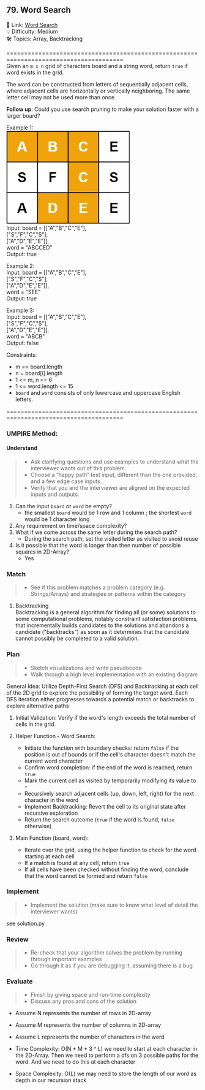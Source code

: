 ## 79. Word Search
🔗  Link: [Word Search](https://leetcode.com/problems/word-search/description/)<br>
💡 Difficulty: Medium<br>
🛠️ Topics: Array, Backtracking<br>

=======================================================================================<br>
Given an `m x n` grid of characters board and a string word, return `true` if word exists in the grid.<br>

The word can be constructed from letters of sequentially adjacent cells, where adjacent cells are horizontally or vertically neighboring. The same letter cell may not be used more than once.<br>

**Follow up**: Could you use search pruning to make your solution faster with a larger board?


Example 1:<br>
![image1](image.png)<br>
Input: board = [["A","B","C","E"],<br>
                ["S","F","C","S"],<br>
                ["A","D","E","E"]],<br> 
                word = "ABCCED"<br>
Output: true<br>

Example 2:<br>
Input: board = [["A","B","C","E"],<br>
                ["S","F","C","S"],<br>
                ["A","D","E","E"]],<br>
                word = "SEE"<br>
Output: true<br>

Example 3:<br>
Input: board = [["A","B","C","E"],<br>
                ["S","F","C","S"],<br>
                ["A","D","E","E"]],<br>
                word = "ABCB"<br>
Output: false<br>


Constraints:<br>
- m == board.length
- n = board[i].length
- 1 <= m, n <= 6
- 1 <= word.length <= 15
- `board` and `word` consists of only lowercase and uppercase English letters.

=======================================================================================<br>
### UMPIRE Method:
#### Understand

> - Ask clarifying questions and use examples to understand what the interviewer wants out of this problem.
> - Choose a “happy path” test input, different than the one provided, and a few edge case inputs. 
> - Verify that you and the interviewer are aligned on the expected inputs and outputs.
1. Can the input `board` or `word` be empty? 
    - the smallest `board` would be 1 row and 1 column ; the shortest `word` would be 1 character long
2. Any requirement on time/space complexity?
3. What if we come across the same letter during the search path?
    - During the search path, set the visited letter as visited to avoid reuse
4. Is it possible that the word is longer than then number of possible squares in 2D-Array?
    - Yes


### Match
> - See if this problem matches a problem category (e.g. Strings/Arrays) and strategies or patterns within the category


1. Backtracking <br>
Backtracking is a general algorithm for finding all (or some) solutions to some computational problems, notably constraint satisfaction problems, that incrementally builds candidates to the solutions and abandons a candidate ("backtracks") as soon as it determines that the candidate cannot possibly be completed to a valid solution.


### Plan
> - Sketch visualizations and write pseudocode
> - Walk through a high level implementation with an existing diagram

General Idea: Utilize Depth-First Search (DFS) and Backtracking at each cell of the 2D grid to explore the possibility of forming the target word. Each DFS iteration either progresses towards a potential match or backtracks to explore alternative paths

1) Initial Validation:
Verify if the word's length exceeds the total number of cells in the grid.

2) Helper Function - Word Search:
    - Initiate the function with boundary checks: return `false` if the position is out of bounds or if the cell's character doesn't match the current word character
    - Confirm word completion: if the end of the word is reached, return `true`
    - Mark the current cell as visited by temporarily modifying its value to `*`
    - Recursively search adjacent cells (up, down, left, right) for the next character in the word
    - Implement Backtracking: Revert the cell to its original state after recursive exploration
    - Return the search outcome (`true` if the word is found, `false` otherwise)

3) Main Function (board, word):
    - Iterate over the grid, using the helper function to check for the word starting at each cell
    - If a match is found at any cell, return `true`
    - If all cells have been checked without finding the word, conclude that the word cannot be formed and return `false`
    

### Implement
> - Implement the solution (make sure to know what level of detail the interviewer wants)

see solution.py

### Review
> - Re-check that your algorithm solves the problem by running through important examples
> - Go through it as if you are debugging it, assuming there is a bug
### Evaluate
> - Finish by giving space and run-time complexity
> - Discuss any pros and cons of the solution

- Assume N represents the number of rows in 2D-array 
- Assume M represents the number of columns in 2D-array
- Assume L represents the number of characters in the word

- Time Complexity: O(N * M * 3 ^ L) we need to start at each character in the 2D-Array. Then we need to perform a dfs on 3 possible paths for the word. And we need to do this at each character
- Space Complexity: O(L) we may need to store the length of our word as depth in our recursion stack